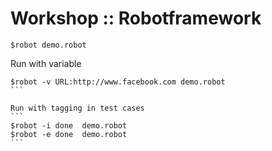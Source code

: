# Workshop :: Robotframework
```
$robot demo.robot
```

Run with variable
````
$robot -v URL:http://www.facebook.com demo.robot
```

Run with tagging in test cases
```
$robot -i done  demo.robot
$robot -e done  demo.robot
```